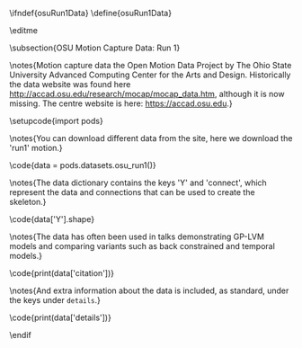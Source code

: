 \ifndef{osuRun1Data}
\define{osuRun1Data}

\editme

\subsection{OSU Motion Capture Data: Run 1}

\notes{Motion capture data the Open Motion Data Project by The Ohio State University Advanced Computing Center for the Arts and Design. Historically the data website was found here <http://accad.osu.edu/research/mocap/mocap_data.htm>, although it is now missing. The centre website is here: <https://accad.osu.edu>.}

\setupcode{import pods}

\notes{You can download different data from the site, here we download the 'run1' motion.}

\code{data = pods.datasets.osu_run1()}

\notes{The data dictionary contains the keys 'Y' and 'connect', which represent the data and connections that can be used to create the skeleton.}

\code{data['Y'].shape}

\notes{The data has often been used in talks demonstrating GP-LVM models and comparing variants such as back constrained and temporal models.}

\code{print(data['citation'])}

\notes{And extra information about the data is included, as standard, under the keys under `details`.}


\code{print(data['details'])}

\endif


